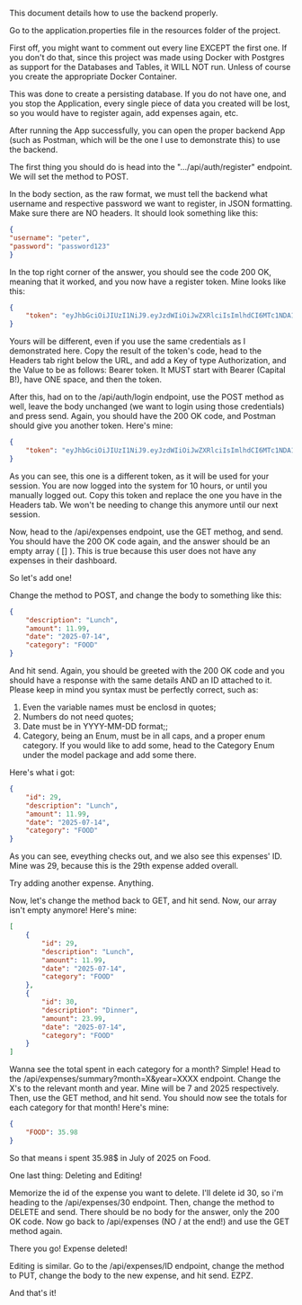 
This document details how to use the backend properly.

Go to the application.properties file in the resources folder of the project.

First off, you might want to comment out every line EXCEPT the first one. If you don't do that, since this project was made using Docker with Postgres as support for the Databases and Tables, it WILL NOT run. 
Unless of course you create the appropriate Docker Container.

This was done to create a persisting database. If you do not have one, and you stop the Application, every single piece of data you created will be lost, so you would have to register again, add expenses again, etc.

After running the App successfully, you can open the proper backend App (such as Postman, which will be the one I use to demonstrate this) to use the backend.

The first thing you should do is head into the ".../api/auth/register" endpoint. We will set the method to POST.

In the body section, as the raw format, we must tell the backend what username and respective password we want to register, in JSON formatting. Make sure there are NO headers. It should look something like this:
```JSON
{
"username": "peter",
"password": "password123"
}
```
In the top right corner of the answer, you should see the code 200 OK, meaning that it worked, and you now have a register token. Mine looks like this:
```JSON
{
    "token": "eyJhbGciOiJIUzI1NiJ9.eyJzdWIiOiJwZXRlciIsImlhdCI6MTc1NDA1ODE0NSwiZXhwIjoxNzU0MDk0MTQ1fQ.B1yDjpwSCpjMTof1JaW-8_N-0vBjxk_ojAP_AVns9nQ"
}
```
Yours will be different, even if you use the same credentials as I demonstrated here. Copy the result of the token's code, head to the Headers tab right below the URL, and add a Key of type Authorization, and the Value to be as follows: Bearer token. It MUST start with Bearer (Capital B!), have ONE space, and then the token.

After this, had on to the /api/auth/login endpoint, use the POST method as well, leave the body unchanged (we want to login using those credentials) and press send. Again, you should have the 200 OK code, and Postman should give you another token. Here's mine:
```JSON
{
    "token": "eyJhbGciOiJIUzI1NiJ9.eyJzdWIiOiJwZXRlciIsImlhdCI6MTc1NDA1ODM3MiwiZXhwIjoxNzU0MDk0MzcyfQ.D_Yw3ncPFAwqVKaVnckO8sksdXtof8yvrlGXZ1Ii8p4"
}
```
As you can see, this one is a different token, as it will be used for your session. You are now logged into the system for 10 hours, or until you manually logged out. Copy this token and replace the one you have in the Headers tab. We won't be needing to change this anymore until our next session.

Now, head to the /api/expenses endpoint, use the GET methog, and send. You should have the 200 OK code again, and the answer should be an empty array ( [] ). This is true because this user does not have any expenses in their dashboard.

So let's add one!

Change the method to POST, and change the body to something like this:
```JSON
{
    "description": "Lunch",
    "amount": 11.99,
    "date": "2025-07-14",
    "category": "FOOD"
}
```
And hit send. Again, you should be greeted with the 200 OK code and you should have a response with the same details AND an ID attached to it. Please keep in mind you syntax must be perfectly correct, such as:
1. Even the variable names must be enclosd in quotes;
2. Numbers do not need quotes;
3. Date must be in YYYY-MM-DD format;;
4. Category, being an Enum, must be in all caps, and a proper enum category. If you would like to add some, head to the Category Enum under the model package and add some there.

Here's what i got:
```JSON
{
    "id": 29,
    "description": "Lunch",
    "amount": 11.99,
    "date": "2025-07-14",
    "category": "FOOD"
}
```
As you can see, eveything checks out, and we also see this expenses' ID. Mine was 29, because this is the 29th expense added overall.

Try adding another expense. Anything.

Now, let's change the method back to GET, and hit send. Now, our array isn't empty anymore! Here's mine:
```JSON
[
    {
        "id": 29,
        "description": "Lunch",
        "amount": 11.99,
        "date": "2025-07-14",
        "category": "FOOD"
    },
    {
        "id": 30,
        "description": "Dinner",
        "amount": 23.99,
        "date": "2025-07-14",
        "category": "FOOD"
    }
]
```

Wanna see the total spent in each category for a month? Simple! Head to the /api/expenses/summary?month=X&year=XXXX endpoint. Change the X's to the relevant month and year. Mine will be 7 and 2025 respectively. Then, use the GET method, and hit send. You should now see the totals for each category for that month! Here's mine:
```JSON
{
    "FOOD": 35.98
}
```
So that means i spent 35.98$ in July of 2025 on Food.

One last thing: Deleting and Editing!

Memorize the id of the expense you want to delete. I'll delete id 30, so i'm heading to the /api/expenses/30 endpoint. Then, change the method to DELETE and send. There should be no body for the answer, only the 200 OK code. Now go back to /api/expenses (NO / at the end!) and use the GET method again.

There you go! Expense deleted!

Editing is similar. Go to the /api/expenses/ID endpoint, change the method to PUT, change the body to the new expense, and hit send. EZPZ.

And that's it!
